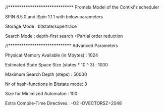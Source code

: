 //****************************** Promela Model of the Contiki's scheduler

SPIN 6.5.0  and iSpin 1.1.1 with below parameters

Storage Mode : bitstate/supertrace

Search Mode  : depth-first search +Partial order reduction

//***************************** Advanced Parameters

Physical Memory Available (in Mbytes) : 1024

Estimated State Space Size (states * 10 ^ 3) : 1000

Maximum Search Depth (steps) : 50000

Nr of hash-functions in Bitstate mode: 3

Size for Minimized Automaton : 100

Extra Compile-Time Directives : -O2   -DVECTORSZ=2048





